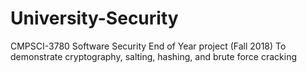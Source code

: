 # University-Security
CMPSCI-3780 Software Security
End of Year project (Fall 2018) 
To demonstrate cryptography, salting, hashing, and brute force cracking
